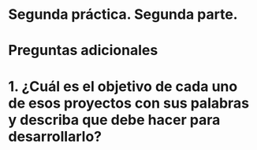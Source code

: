 # Segunda práctica. Segunda parte.

# Preguntas adicionales

# 1. ¿Cuál es el objetivo de cada uno de esos proyectos con sus palabras y describa que debe hacer para desarrollarlo?
